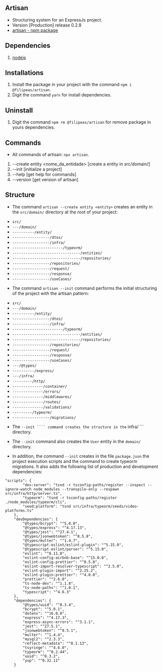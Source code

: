 ## Artisan
* Structuring system for an ExpressJs project.
* Version [Production] release 0.2.8
* [artisan - npm package](https://www.npmjs.com/package/@filipeas/artisan)

## Dependencies
1. [nodejs](https://nodejs.org/en/)

## Installations
1. Install the package in your project with the command ``` npm i @filipeas/artisan ```.
2. Digit the command ``` yarn ``` for install dependencies.

## Uninstall
1. Digit the command ``` npm rm @filipeas/artisan ``` for remove package in yours dependencies.

## Commands
* All commands of artisan:
``` npx artisan ```.
1. --create entity <nome_da_entidade> [create a entity in src/domain/]
2. --init [initialize a project]
3. --help [get help for commands]
4. --version [get version of artisan]

## Structure
* The command ``` artisan --create entity <entity> ``` creates an entity in the ``` src/domain/ ``` directory at the root of your project:
- ``` src/ ```
- ``` ---/domain/ ```
- ``` ----------/entity/ ```
- ``` -----------------/dtos/ ```
- ``` -----------------/infra/ ```
- ``` -----------------------/typeorm/ ```
- ``` -------------------------------/entities/ ```
- ``` -------------------------------/repositories/ ```
- ``` -----------------/repositories/ ```
- ``` -----------------/request/ ```
- ``` -----------------/response/ ```
- ``` -----------------/useCases/ ```

* The command ``` artisan --init ``` command performs the initial structuring of the project with the artisan pattern:
- ``` src/ ```
- ``` ---/domain/ ```
- ``` ----------/entity/ ```
- ``` -----------------/dtos/ ```
- ``` -----------------/infra/ ```
- ``` -----------------------/typeorm/ ```
- ``` -------------------------------/entities/ ```
- ``` -------------------------------/repositories/ ```
- ``` -----------------/repositories/ ```
- ``` -----------------/request/ ```
- ``` -----------------/response/ ```
- ``` -----------------/useCases/ ```
- ``` ---/@types/ ```
- ``` ----------/express/ ```
- ``` ---/infra/ ```
- ``` ---------/http/ ```
- ``` --------------/container/ ```
- ``` --------------/errors/ ```
- ``` --------------/middlewares/ ```
- ``` --------------/routes/ ```
- ``` --------------/validations/ ```
- ``` ---------/typeorm/ ```
- ``` -----------------/migrations/ ```

* The ``` --init ```` command creates the structure in the ``` infra/ ``` directory.

* The ``` --init ``` command also creates the ``` User ``` entity in the ``` domain/ ``` directory.

* In addition, the command ``` --init ``` creates in the file ``` package.json ``` the project execution scripts and the command to create typeorm migrations. It also adds the following list of production and development dependencies:
```
"scripts": { 
        "dev:server": "tsnd -r tsconfig-paths/register --inspect --ignore-watch node_modules --transpile-only --respawn src/infra/http/server.ts", 
        "typeorm": "tsnd -r tsconfig-paths/register ./node_modules/typeorm/cli", 
        "seed:platform": "tsnd src/infra/typeorm/seeds/video-platforms.ts" 
    }, 
    "devDependencies": { 
        "@types/bcrypt": "^5.0.0", 
        "@types/express": "^4.17.13", 
        "@types/jest": "^27.4.1", 
        "@types/jsonwebtoken": "^8.5.8", 
        "@types/multer": "^1.4.7", 
        "@typescript-eslint/eslint-plugin": "^5.15.0", 
        "@typescript-eslint/parser": "^5.15.0", 
        "eslint": "^8.11.0", 
        "eslint-config-airbnb-base": "^15.0.0", 
        "eslint-config-prettier": "^8.5.0", 
        "eslint-import-resolver-typescript": "^2.5.0", 
        "eslint-plugin-import": "^2.25.2", 
        "eslint-plugin-prettier": "^4.0.0", 
        "prettier": "^2.6.0", 
        "ts-node-dev": "^1.1.8", 
        "ts-node-paths": "^1.0.1", 
        "typescript": "^4.6.3" 
    }, 
    "dependencies": { 
        "@types/uuid": "^8.3.4", 
        "bcrypt": "^5.0.1", 
        "dotenv": "^16.0.0", 
        "express": "^4.17.3", 
        "express-async-errors": "^3.1.1", 
        "jest": "^27.5.1", 
        "jsonwebtoken": "^8.5.1", 
        "multer": "^1.4.4", 
        "mysql2": "^2.3.3", 
        "reflect-metadata": "^0.1.13", 
        "tsyringe": "^4.6.0", 
        "typeorm": "^0.2.44", 
        "uuid": "^8.3.2", 
        "yup": "^0.32.11" 
    } 
```